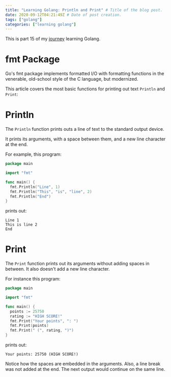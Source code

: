 ```yaml
---
title: "Learning Golang: Println and Print" # Title of the blog post.
date: 2020-09-12T04:21:49Z # Date of post creation.
tags: ["golang"]
categories: ["learning golang"]
---
```


This is part 15 of my [journey](/categories/learning-golang/) learning Golang.

# fmt Package

Go's fmt package implements formatted I/O with formatting functions in the venerable, old-school style of the C
language, but modernized.

This article covers the most basic functions for printing out text `Println` and `Print`:

# Println

The `Println` function prints outs a line of text to the standard output device.

It prints its arguments, with a space between them, and a new line character at the end.

For example, this program:

```go
package main

import "fmt"

func main() {
  fmt.Println("Line", 1)
  fmt.Println("This", "is", "line", 2)
  fmt.Println("End")
}
```

prints out:

```
Line 1
This is line 2
End
```

# Print

The `Print` function prints out its arguments without adding spaces in between. It also doesn't add a new line
character.

For instance this program:

```go
package main

import "fmt"

func main() {
  points := 25750
  rating := "HIGH SCORE!"
  fmt.Print("Your points", ": ")
  fmt.Print(points)
  fmt.Print(" (", rating, ")")
}
```

prints out:

```
Your points: 25750 (HIGH SCORE!)
```

Notice how the spaces are embedded in the arguments. Also, a line break was not added at the end. The next output would
continue on the same line.


